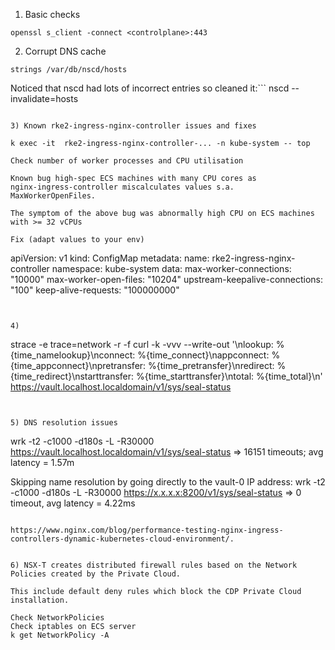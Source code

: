 

1) Basic checks

```
openssl s_client -connect <controlplane>:443
```

2) Corrupt DNS cache

```
strings /var/db/nscd/hosts
```

Noticed that nscd had lots of incorrect entries so cleaned it:```
nscd --invalidate=hosts
```

3) Known rke2-ingress-nginx-controller issues and fixes
 
k exec -it  rke2-ingress-nginx-controller-... -n kube-system -- top

Check number of worker processes and CPU utilisation 

Known bug high-spec ECS machines with many CPU cores as 
nginx-ingress-controller miscalculates values s.a.  MaxWorkerOpenFiles.

The symptom of the above bug was abnormally high CPU on ECS machines with >= 32 vCPUs

Fix (adapt values to your env)

```
apiVersion: v1
kind: ConfigMap
metadata:
  name: rke2-ingress-nginx-controller
  namespace: kube-system
data:
  max-worker-connections: "10000"
  max-worker-open-files: "10204"
  upstream-keepalive-connections: "100"
  keep-alive-requests: "100000000"
```


4) 
```
strace -e trace=network -r -f curl -k  -vvv --write-out '\nlookup:        %{time_namelookup}\nconnect:       %{time_connect}\nappconnect:    %{time_appconnect}\npretransfer:   %{time_pretransfer}\nredirect:      %{time_redirect}\nstarttransfer: %{time_starttransfer}\ntotal:         %{time_total}\n' https://vault.localhost.localdomain/v1/sys/seal-status
```


5) DNS resolution issues

```
wrk -t2 -c1000 -d180s -L -R30000 https://vault.localhost.localdomain/v1/sys/seal-status
=>  16151 timeouts; avg latency = 1.57m

Skipping name resolution by going directly to the vault-0 IP address:
wrk -t2 -c1000 -d180s -L -R30000 https://x.x.x.x:8200/v1/sys/seal-status
=> 0 timeout, avg latency = 4.22ms
```

https://www.nginx.com/blog/performance-testing-nginx-ingress-controllers-dynamic-kubernetes-cloud-environment/.


6) NSX-T creates distributed firewall rules based on the Network Policies created by the Private Cloud.

This include default deny rules which block the CDP Private Cloud installation.

Check NetworkPolicies
Check iptables on ECS server
k get NetworkPolicy -A 
